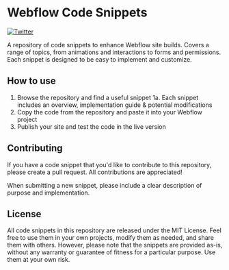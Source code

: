 # Webflow Code Snippets

[![Twitter](https://img.shields.io/twitter/url/https/twitter.com/willgibs.svg?style=social&label=Follow%20%40willgibs)](https://twitter.com/willgibs)

A repository of code snippets to enhance Webflow site builds. Covers a range of topics, from animations and interactions to forms and permissions. Each snippet is designed to be easy to implement and customize.

## How to use
1. Browse the repository and find a useful snippet
1a. Each snippet includes an overview, implementation guide & potential modifications
2. Copy the code from the repository and paste it into your Webflow project
3. Publish your site and test the code in the live version

## Contributing
If you have a code snippet that you'd like to contribute to this repository, please create a pull request. All contributions are appreciated!

When submitting a new snippet, please include a clear description of purpose and implementation.

## License
All code snippets in this repository are released under the MIT License. Feel free to use them in your own projects, modify them as needed, and share them with others. However, please note that the snippets are provided as-is, without any warranty or guarantee of fitness for a particular purpose. Use them at your own risk.
